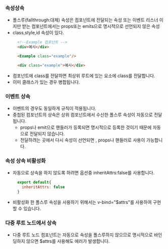 ### 속성상속
- 폴스루(fallthrough:대체) 속성은 컴포넌트에 전달되는 속성 또는 이벤트 리스너 이지만 받는 컴포넌트에서는 props또는 emits으로 명시적으로 선언되지 않은 속성
- class,style,id 속성이 있다.
    ```html
      <!--Example 컴포넌트 -->
      <div>예시</div>
    ```
    ```html
      <Example class="example"/>
    ```
    ```html
      <div class="example">예시</div>
    ```
- 컴포넌트에 class를 전달하면 최상위 루트에 있는 요소에 class를 전달합니다.
- 이미 클래스가 있는 경우 병합됩니다.
### 이벤트 상속
- 이벤트의 경우도 동일하게 규칙이 적용됩니다.
- 중첩된 컴포넌트의 상속은 상위 컴포넌트에서 수신한 폴스루 속성이 자동으로 전달됩니다.
    - props나 emit으로 핸들러가 등록되면 명시적으로 등록한 것이기 때문에 자동으로 전달되지 않습니다.
    - 전달하려는 곳에서 다시 속성이 선언되면 , props나 핸들러로 사용이 가능합니다.
### 속성 상속 비활성화
- 자동으로 상속을 하지 않도록 하려면 옵션중 inheritAttrs:false를 사용합니다.
    ```js
      export default{
        inheritAttrs: false
      }
    ```
- 비활성화 한 폴스루 속성을 사용하기 위해서는 v-bind="$attrs"를 사용하여 구현할 수 있습니다.
### 다중 루트 노드에서 상속
- 다중 루트 노드 컴포넌트는 자동으로 속성을 폴스루하지 않으므로 명시적으로 바인딩하지 않으면 $attrs를 사용해도 에러가 발생합니다.
